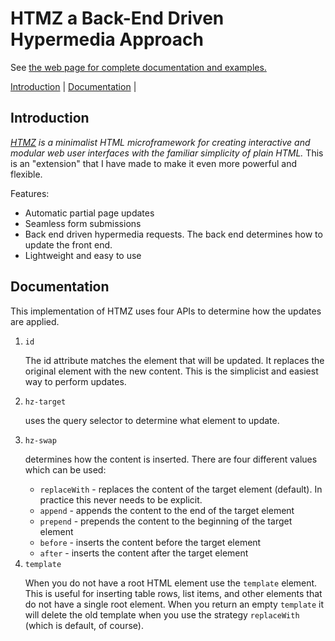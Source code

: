 <h1>HTMZ a Back-End Driven Hypermedia Approach</h1>

See [the web page for complete documentation and examples.](https://jon49.github.io/htmz-be/)

<nav>
  <a href="#introduction">Introduction</a> |
  <a href="#documentation">Documentation</a> |
</nav>

<h2 id="introduction">Introduction</h2>

<p><em><a href="https://leanrada.com/htmz/">HTMZ</a> is a minimalist HTML
  microframework for creating interactive and modular web user interfaces with
  the familiar simplicity of plain HTML.</em> This is an "extension" that I have
  made to make it even more powerful and flexible.</p>

<p><span>Features:</span></p>
<ul>
  <li>Automatic partial page updates</li>
  <li>Seamless form submissions</li>
  <li>Back end driven hypermedia requests. The back end determines how to update the front end.</li>
  <li>Lightweight and easy to use</li>
</ul>

<h2 id="documentation">Documentation</h2>

<p>This implementation of HTMZ uses four APIs to determine how the updates are applied.</p>

<ol>
  <li><code>id</code>
    <p>The id attribute matches the element that will be updated. It
    replaces the original element with the new content. This is the
    simplicist and easiest way to perform updates.</p>
  </li>
  <li><code>hz-target</code>
    <p>uses the query selector to determine what element to update.</p>
  </li>
  <li><code>hz-swap</code>
    <p>determines how the content is inserted. There are four different values which can be used:</p>
    <ul>
      <li><code>replaceWith</code> - replaces the content of the target
      element (default). In practice this never needs to be explicit.</li>
      <li><code>append</code> - appends the content to the end of the target element</li>
      <li><code>prepend</code> - prepends the content to the beginning of the target element</li>
      <li><code>before</code> - inserts the content before the target element</li>
      <li><code>after</code> - inserts the content after the target element</li>
    </ul>
  </li>
  <li><code>template</code>
    <p>When you do not have a root HTML element use the <code>template</code>
      element. This is useful for inserting table rows, list items, and other
      elements that do not have a single root element. When you return an
      empty <code>template</code> it will delete the old template when you
      use the strategy <code>replaceWith</code> (which is default, of course).</p>
  </li>
</ol>